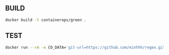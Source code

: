 ## BUILD

```bash
docker build -t containerops/green .
```

## TEST

```bash
docker run --rm -e CO_DATA='git-url=https://github.com/minhhh/regex.git entry-path=.' containerops/green
```
